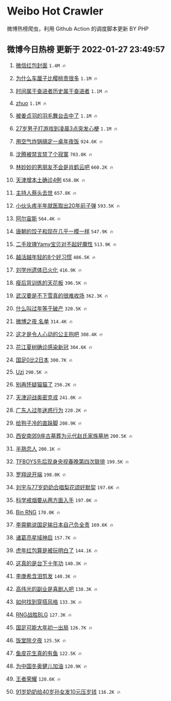 # Weibo Hot Crawler 



微博热榜爬虫，利用 Github Action 的调度脚本更新 BY PHP 


## 微博今日热榜 更新于 2022-01-27 23:49:57 
1. [微信红包封面](https://s.weibo.com/weibo?q=%E5%BE%AE%E4%BF%A1%E7%BA%A2%E5%8C%85%E5%B0%81%E9%9D%A2&Refer=top) `1.4M 🔥` 

1. [为什么车厘子比樱桃贵很多](https://s.weibo.com/weibo?q=%23%E4%B8%BA%E4%BB%80%E4%B9%88%E8%BD%A6%E5%8E%98%E5%AD%90%E6%AF%94%E6%A8%B1%E6%A1%83%E8%B4%B5%E5%BE%88%E5%A4%9A%23&Refer=top) `1.1M 🔥` 

1. [时间属于奋进者历史属于奋进者](https://s.weibo.com/weibo?q=%23%E6%97%B6%E9%97%B4%E5%B1%9E%E4%BA%8E%E5%A5%8B%E8%BF%9B%E8%80%85%E5%8E%86%E5%8F%B2%E5%B1%9E%E4%BA%8E%E5%A5%8B%E8%BF%9B%E8%80%85%23&Refer=top) `1.1M 🔥` 

1. [zhuo](https://s.weibo.com/weibo?q=zhuo&Refer=top) `1.1M 🔥` 

1. [被姜贞羽的羽毛舞台击中了](https://s.weibo.com/weibo?q=%23%E8%A2%AB%E5%A7%9C%E8%B4%9E%E7%BE%BD%E7%9A%84%E7%BE%BD%E6%AF%9B%E8%88%9E%E5%8F%B0%E5%87%BB%E4%B8%AD%E4%BA%86%23&Refer=top) `1.1M 🔥` 

1. [27岁男子打游戏到凌晨3点突发心梗](https://s.weibo.com/weibo?q=%2327%E5%B2%81%E7%94%B7%E5%AD%90%E6%89%93%E6%B8%B8%E6%88%8F%E5%88%B0%E5%87%8C%E6%99%A83%E7%82%B9%E7%AA%81%E5%8F%91%E5%BF%83%E6%A2%97%23&Refer=top) `1.1M 🔥` 

1. [用空气炸锅搞定一桌年夜饭](https://s.weibo.com/weibo?q=%23%E7%94%A8%E7%A9%BA%E6%B0%94%E7%82%B8%E9%94%85%E6%90%9E%E5%AE%9A%E4%B8%80%E6%A1%8C%E5%B9%B4%E5%A4%9C%E9%A5%AD%23&Refer=top) `924.6K 🔥` 

1. [沈腾被禁言禁了个寂寞](https://s.weibo.com/weibo?q=%23%E6%B2%88%E8%85%BE%E8%A2%AB%E7%A6%81%E8%A8%80%E7%A6%81%E4%BA%86%E4%B8%AA%E5%AF%82%E5%AF%9E%23&Refer=top) `703.0K 🔥` 

1. [林妙妙的男朋友不会是肖鹤云吧](https://s.weibo.com/weibo?q=%23%E6%9E%97%E5%A6%99%E5%A6%99%E7%9A%84%E7%94%B7%E6%9C%8B%E5%8F%8B%E4%B8%8D%E4%BC%9A%E6%98%AF%E8%82%96%E9%B9%A4%E4%BA%91%E5%90%A7%23&Refer=top) `660.2K 🔥` 

1. [天津增本土确诊4例](https://s.weibo.com/weibo?q=%23%E5%A4%A9%E6%B4%A5%E5%A2%9E%E6%9C%AC%E5%9C%9F%E7%A1%AE%E8%AF%8A4%E4%BE%8B%23&Refer=top) `658.0K 🔥` 

1. [主持人蔡头去世](https://s.weibo.com/weibo?q=%23%E4%B8%BB%E6%8C%81%E4%BA%BA%E8%94%A1%E5%A4%B4%E5%8E%BB%E4%B8%96%23&Refer=top) `657.8K 🔥` 

1. [小伙头疼半年就医取出20年前子弹](https://s.weibo.com/weibo?q=%23%E5%B0%8F%E4%BC%99%E5%A4%B4%E7%96%BC%E5%8D%8A%E5%B9%B4%E5%B0%B1%E5%8C%BB%E5%8F%96%E5%87%BA20%E5%B9%B4%E5%89%8D%E5%AD%90%E5%BC%B9%23&Refer=top) `593.5K 🔥` 

1. [阿尔宙斯](https://s.weibo.com/weibo?q=%23%E9%98%BF%E5%B0%94%E5%AE%99%E6%96%AF%23&Refer=top) `564.4K 🔥` 

1. [唐朝的饺子和现在几乎一模一样](https://s.weibo.com/weibo?q=%23%E5%94%90%E6%9C%9D%E7%9A%84%E9%A5%BA%E5%AD%90%E5%92%8C%E7%8E%B0%E5%9C%A8%E5%87%A0%E4%B9%8E%E4%B8%80%E6%A8%A1%E4%B8%80%E6%A0%B7%23&Refer=top) `547.9K 🔥` 

1. [二手玫瑰Yamy宝贝对不起好魔性](https://s.weibo.com/weibo?q=%23%E4%BA%8C%E6%89%8B%E7%8E%AB%E7%91%B0Yamy%E5%AE%9D%E8%B4%9D%E5%AF%B9%E4%B8%8D%E8%B5%B7%E5%A5%BD%E9%AD%94%E6%80%A7%23&Refer=top) `513.9K 🔥` 

1. [越活越年轻的8个好习惯](https://s.weibo.com/weibo?q=%23%E8%B6%8A%E6%B4%BB%E8%B6%8A%E5%B9%B4%E8%BD%BB%E7%9A%848%E4%B8%AA%E5%A5%BD%E4%B9%A0%E6%83%AF%23&Refer=top) `486.5K 🔥` 

1. [刘学州遗体已火化](https://s.weibo.com/weibo?q=%23%E5%88%98%E5%AD%A6%E5%B7%9E%E9%81%97%E4%BD%93%E5%B7%B2%E7%81%AB%E5%8C%96%23&Refer=top) `416.9K 🔥` 

1. [瘦后背训练的天花板](https://s.weibo.com/weibo?q=%23%E7%98%A6%E5%90%8E%E8%83%8C%E8%AE%AD%E7%BB%83%E7%9A%84%E5%A4%A9%E8%8A%B1%E6%9D%BF%23&Refer=top) `396.5K 🔥` 

1. [武汉要是不下雪真的很难收场](https://s.weibo.com/weibo?q=%23%E6%AD%A6%E6%B1%89%E8%A6%81%E6%98%AF%E4%B8%8D%E4%B8%8B%E9%9B%AA%E7%9C%9F%E7%9A%84%E5%BE%88%E9%9A%BE%E6%94%B6%E5%9C%BA%23&Refer=top) `362.3K 🔥` 

1. [什么叫过年等于破产](https://s.weibo.com/weibo?q=%23%E4%BB%80%E4%B9%88%E5%8F%AB%E8%BF%87%E5%B9%B4%E7%AD%89%E4%BA%8E%E7%A0%B4%E4%BA%A7%23&Refer=top) `320.5K 🔥` 

1. [微博之夜 名单](https://s.weibo.com/weibo?q=%E5%BE%AE%E5%8D%9A%E4%B9%8B%E5%A4%9C%20%E5%90%8D%E5%8D%95&Refer=top) `314.4K 🔥` 

1. [这才是令人心动的公主抱吧](https://s.weibo.com/weibo?q=%23%E8%BF%99%E6%89%8D%E6%98%AF%E4%BB%A4%E4%BA%BA%E5%BF%83%E5%8A%A8%E7%9A%84%E5%85%AC%E4%B8%BB%E6%8A%B1%E5%90%A7%23&Refer=top) `308.4K 🔥` 

1. [花江夏树确诊感染新冠](https://s.weibo.com/weibo?q=%23%E8%8A%B1%E6%B1%9F%E5%A4%8F%E6%A0%91%E7%A1%AE%E8%AF%8A%E6%84%9F%E6%9F%93%E6%96%B0%E5%86%A0%23&Refer=top) `304.6K 🔥` 

1. [国足0比2日本](https://s.weibo.com/weibo?q=%23%E5%9B%BD%E8%B6%B30%E6%AF%942%E6%97%A5%E6%9C%AC%23&Refer=top) `300.7K 🔥` 

1. [Uzi](https://s.weibo.com/weibo?q=Uzi&Refer=top) `290.5K 🔥` 

1. [别再怀疑猫猫了](https://s.weibo.com/weibo?q=%23%E5%88%AB%E5%86%8D%E6%80%80%E7%96%91%E7%8C%AB%E7%8C%AB%E4%BA%86%23&Refer=top) `256.2K 🔥` 

1. [天津迎战奥密克戎](https://s.weibo.com/weibo?q=%23%E5%A4%A9%E6%B4%A5%E8%BF%8E%E6%88%98%E5%A5%A5%E5%AF%86%E5%85%8B%E6%88%8E%23&Refer=top) `241.0K 🔥` 

1. [广东人过年迷惑行为](https://s.weibo.com/weibo?q=%23%E5%B9%BF%E4%B8%9C%E4%BA%BA%E8%BF%87%E5%B9%B4%E8%BF%B7%E6%83%91%E8%A1%8C%E4%B8%BA%23&Refer=top) `220.2K 🔥` 

1. [给狗子冷的直跺脚](https://s.weibo.com/weibo?q=%23%E7%BB%99%E7%8B%97%E5%AD%90%E5%86%B7%E7%9A%84%E7%9B%B4%E8%B7%BA%E8%84%9A%23&Refer=top) `208.9K 🔥` 

1. [西安南郊9座古墓葬为元代赵氏家族墓地](https://s.weibo.com/weibo?q=%23%E8%A5%BF%E5%AE%89%E5%8D%97%E9%83%8A9%E5%BA%A7%E5%8F%A4%E5%A2%93%E8%91%AC%E4%B8%BA%E5%85%83%E4%BB%A3%E8%B5%B5%E6%B0%8F%E5%AE%B6%E6%97%8F%E5%A2%93%E5%9C%B0%23&Refer=top) `200.5K 🔥` 

1. [半熟恋人](https://s.weibo.com/weibo?q=%E5%8D%8A%E7%86%9F%E6%81%8B%E4%BA%BA&Refer=top) `200.1K 🔥` 

1. [TFBOYS先后现身央视春晚第四次联排](https://s.weibo.com/weibo?q=%23TFBOYS%E5%85%88%E5%90%8E%E7%8E%B0%E8%BA%AB%E5%A4%AE%E8%A7%86%E6%98%A5%E6%99%9A%E7%AC%AC%E5%9B%9B%E6%AC%A1%E8%81%94%E6%8E%92%23&Refer=top) `199.5K 🔥` 

1. [罗翔说开端](https://s.weibo.com/weibo?q=%23%E7%BD%97%E7%BF%94%E8%AF%B4%E5%BC%80%E7%AB%AF%23&Refer=top) `198.0K 🔥` 

1. [刘宇与77岁奶奶合唱梨花颂好默契](https://s.weibo.com/weibo?q=%23%E5%88%98%E5%AE%87%E4%B8%8E77%E5%B2%81%E5%A5%B6%E5%A5%B6%E5%90%88%E5%94%B1%E6%A2%A8%E8%8A%B1%E9%A2%82%E5%A5%BD%E9%BB%98%E5%A5%91%23&Refer=top) `197.6K 🔥` 

1. [科学戒烟要从两方面入手](https://s.weibo.com/weibo?q=%23%E7%A7%91%E5%AD%A6%E6%88%92%E7%83%9F%E8%A6%81%E4%BB%8E%E4%B8%A4%E6%96%B9%E9%9D%A2%E5%85%A5%E6%89%8B%23&Refer=top) `197.0K 🔥` 

1. [Bin RNG](https://s.weibo.com/weibo?q=Bin%20RNG&Refer=top) `170.0K 🔥` 

1. [李霄鹏说国足输日本自己负全责](https://s.weibo.com/weibo?q=%23%E6%9D%8E%E9%9C%84%E9%B9%8F%E8%AF%B4%E5%9B%BD%E8%B6%B3%E8%BE%93%E6%97%A5%E6%9C%AC%E8%87%AA%E5%B7%B1%E8%B4%9F%E5%85%A8%E8%B4%A3%23&Refer=top) `169.6K 🔥` 

1. [诸葛亮星域神启](https://s.weibo.com/weibo?q=%23%E8%AF%B8%E8%91%9B%E4%BA%AE%E6%98%9F%E5%9F%9F%E7%A5%9E%E5%90%AF%23&Refer=top) `157.7K 🔥` 

1. [虎年红包算是被玩明白了](https://s.weibo.com/weibo?q=%23%E8%99%8E%E5%B9%B4%E7%BA%A2%E5%8C%85%E7%AE%97%E6%98%AF%E8%A2%AB%E7%8E%A9%E6%98%8E%E7%99%BD%E4%BA%86%23&Refer=top) `144.1K 🔥` 

1. [这真的是台下十年功](https://s.weibo.com/weibo?q=%23%E8%BF%99%E7%9C%9F%E7%9A%84%E6%98%AF%E5%8F%B0%E4%B8%8B%E5%8D%81%E5%B9%B4%E5%8A%9F%23&Refer=top) `140.3K 🔥` 

1. [李庚希含泪剪发](https://s.weibo.com/weibo?q=%23%E6%9D%8E%E5%BA%9A%E5%B8%8C%E5%90%AB%E6%B3%AA%E5%89%AA%E5%8F%91%23&Refer=top) `140.3K 🔥` 

1. [高伟光的副业是喜剧人吧](https://s.weibo.com/weibo?q=%23%E9%AB%98%E4%BC%9F%E5%85%89%E7%9A%84%E5%89%AF%E4%B8%9A%E6%98%AF%E5%96%9C%E5%89%A7%E4%BA%BA%E5%90%A7%23&Refer=top) `138.3K 🔥` 

1. [如何找到穿搭风格](https://s.weibo.com/weibo?q=%23%E5%A6%82%E4%BD%95%E6%89%BE%E5%88%B0%E7%A9%BF%E6%90%AD%E9%A3%8E%E6%A0%BC%23&Refer=top) `133.3K 🔥` 

1. [RNG战胜BLG](https://s.weibo.com/weibo?q=%23RNG%E6%88%98%E8%83%9CBLG%23&Refer=top) `127.3K 🔥` 

1. [国足可能大年初一出局](https://s.weibo.com/weibo?q=%23%E5%9B%BD%E8%B6%B3%E5%8F%AF%E8%83%BD%E5%A4%A7%E5%B9%B4%E5%88%9D%E4%B8%80%E5%87%BA%E5%B1%80%23&Refer=top) `126.7K 🔥` 

1. [饭堂除夕夜](https://s.weibo.com/weibo?q=%E9%A5%AD%E5%A0%82%E9%99%A4%E5%A4%95%E5%A4%9C&Refer=top) `125.5K 🔥` 

1. [鱼皮花生真的有鱼](https://s.weibo.com/weibo?q=%23%E9%B1%BC%E7%9A%AE%E8%8A%B1%E7%94%9F%E7%9C%9F%E7%9A%84%E6%9C%89%E9%B1%BC%23&Refer=top) `122.5K 🔥` 

1. [为中国冬奥健儿加油](https://s.weibo.com/weibo?q=%E4%B8%BA%E4%B8%AD%E5%9B%BD%E5%86%AC%E5%A5%A5%E5%81%A5%E5%84%BF%E5%8A%A0%E6%B2%B9&Refer=top) `120.9K 🔥` 

1. [王者荣耀](https://s.weibo.com/weibo?q=%23%E7%8E%8B%E8%80%85%E8%8D%A3%E8%80%80%23&Refer=top) `120.6K 🔥` 

1. [91岁奶奶给40岁孙女发10元压岁钱](https://s.weibo.com/weibo?q=%2391%E5%B2%81%E5%A5%B6%E5%A5%B6%E7%BB%9940%E5%B2%81%E5%AD%99%E5%A5%B3%E5%8F%9110%E5%85%83%E5%8E%8B%E5%B2%81%E9%92%B1%23&Refer=top) `116.2K 🔥` 


